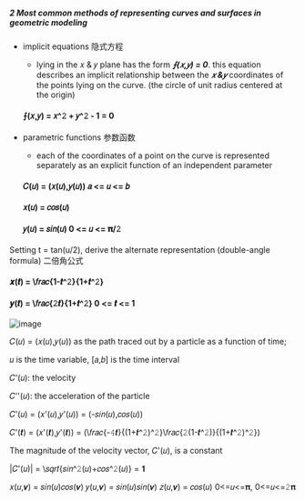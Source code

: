 
##### 2 Most common methods of representing curves and surfaces in geometric modeling 
- implicit equations 隐式方程
  - lying in the 𝑥 & 𝑦 plane has the form ***⨍(𝑥,𝑦) = 0***. this equation describes an implicit relationship between the ***𝑥 &𝑦*** coordinates of the points lying on the curve. (the circle of unit radius centered at the origin)
  
  #### ⨍(𝑥,𝑦) = 𝑥^𝟸 + 𝑦^𝟸 - 1 = 0

  
- parametric functions 参数函数
  - each of the coordinates of a point on the curve is represented separately as an explicit function of an independent parameter
  
  #### 𝐶(𝑢) = (𝑥(𝑢),𝑦(𝑢))  𝑎 <= 𝑢 <= 𝑏

  #### 𝑥(𝑢) = 𝑐𝑜𝑠(𝑢)
  #### 𝑦(𝑢) = 𝑠𝑖𝑛(𝑢)              0 <= 𝑢 <= 𝛑/𝟸

Setting t = tan(u/2), derive the alternate representation (double-angle formula) 二倍角公式

  #### 𝒙(𝒕) = \𝑓𝑟𝑎𝑐{1-𝒕^𝟸}{1+𝒕^𝟸}
  #### 𝒚(𝒕) = \𝑓𝑟𝑎𝑐{𝟸𝒕}{1+𝒕^𝟸}    0 <= 𝒕 <= 1

  ![image](https://github.com/ChenxingWang93/ComputationalGeometry/assets/31954987/6d5fd646-5dad-44aa-a02c-218328139f94)

𝐶(𝑢) = (𝑥(𝑢),𝑦(𝑢)) as the path traced out by a particle as a function of time;

𝑢 is the time variable, [𝑎,𝑏] is the time interval 

𝐶'(𝑢): the velocity

𝐶''(𝑢): the acceleration of the particle

𝐶'(𝑢) = (𝑥'(𝑢),𝑦'(𝑢)) = (-𝑠𝑖𝑛(𝑢),𝑐𝑜𝑠(𝑢))

𝐶'(𝒕) = (𝑥'(𝒕),𝑦'(𝒕)) = (\𝑓𝑟𝑎𝑐{-𝟺𝒕}{(1+𝒕^𝟸)^𝟸}\𝑓𝑟𝑎𝑐{𝟸(1-𝒕^𝟸)}{(1+𝒕^𝟸)^𝟸})

The magnitude of the velocity vector, 𝐶'(𝑢), is a constant

|𝐶'(𝑢)| = \𝑠𝑞𝑟𝑡{𝑠𝑖𝑛^𝟸(𝑢)+𝑐𝑜𝑠^𝟸(𝑢)} = 𝟏

𝑥(𝑢,𝝂) = 𝑠𝑖𝑛(𝑢)𝑐𝑜𝑠(𝝂)
𝑦(𝑢,𝝂) = 𝑠𝑖𝑛(𝑢)𝑠𝑖𝑛(𝝂)
𝑧(𝑢,𝝂) = 𝑐𝑜𝑠(𝑢)    0<=𝑢<=𝛑, 0<=𝑢<=𝟸𝛑

